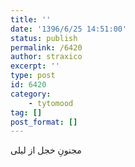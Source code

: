 ```yaml
---
title: ''
date: '1396/6/25 14:51:00'
status: publish
permalink: /6420
author: straxico
excerpt: ''
type: post
id: 6420
category:
    - tytomood
tag: []
post_format: []
---
```

مجنونِ خجل از لیلی